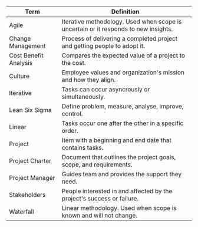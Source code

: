 
|Term|Definition|
|--|--|
|Agile|Iterative methodology. Used when scope is uncertain or it responds to new insights.|
|Change Management|Process of delivering a completed project and getting people to adopt it.|
|Cost Benefit Analysis|Compares the expected value of a project to the cost.|
|Culture|Employee values and organization's mission and how they align.|
|Iterative|Tasks can occur asyncrously or simultaneously.|
|Lean Six Sigma|Define problem, measure, analyse, improve, control.|
|Linear|Tasks occur one after the other in a specific order.|
|Project|Item with a beginning and end date that contains tasks.|
|Project Charter|Document that outlines the project goals, scope, and requirements.|
|Project Manager|Guides team and provides the support they need.|
|Stakeholders|People interested in and affected by the project's success or failure.
|Waterfall|Linear methodology. Used when scope is known and will not change.|


